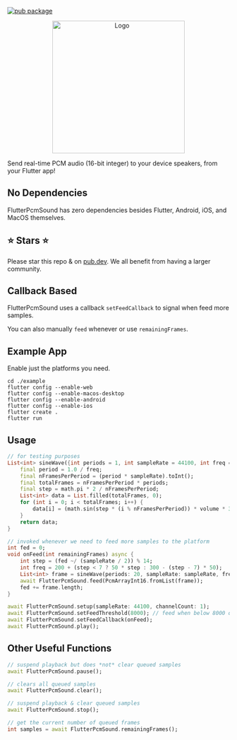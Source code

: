 [![pub package](https://img.shields.io/pub/v/flutter_pcm_sound.svg)](https://pub.dartlang.org/packages/flutter_pcm_sound)

<p align="center">
    <img alt="Logo" src="https://github.com/chipweinberger/flutter_pcm_sound/blob/master/site/logo.png?raw=true" style="height: 300px;" />
</p>

Send real-time PCM audio (16-bit integer) to your device speakers, from your Flutter app!

## No Dependencies

FlutterPcmSound has zero dependencies besides Flutter, Android, iOS, and MacOS themselves.

## ⭐ Stars ⭐

Please star this repo & on [pub.dev](https://pub.dev/packages/flutter_pcm_sound). We all benefit from having a larger community.

## Callback Based

FlutterPcmSound uses a callback `setFeedCallback` to signal when feed more samples.

You can also manually `feed` whenever or use `remainingFrames`.

## Example App

Enable just the platforms you need.

```
cd ./example
flutter config --enable-web                           
flutter config --enable-macos-desktop                                                      
flutter config --enable-android 
flutter config --enable-ios 
flutter create .
flutter run
```

## Usage

```dart
// for testing purposes
List<int> sineWave({int periods = 1, int sampleRate = 44100, int freq = 440, double volume = 0.5}) {
    final period = 1.0 / freq;
    final nFramesPerPeriod = (period * sampleRate).toInt();
    final totalFrames = nFramesPerPeriod * periods;
    final step = math.pi * 2 / nFramesPerPeriod;
    List<int> data = List.filled(totalFrames, 0);
    for (int i = 0; i < totalFrames; i++) {
        data[i] = (math.sin(step * (i % nFramesPerPeriod)) * volume * 32767).toInt();
    }
    return data;
}

// invoked whenever we need to feed more samples to the platform
int fed = 0;
void onFeed(int remainingFrames) async {
    int step = (fed ~/ (sampleRate / 2)) % 14;
    int freq = 200 + (step < 7 ? 50 * step : 300 - (step - 7) * 50);
    List<int> frame = sineWave(periods: 20, sampleRate: sampleRate, freq: freq);
    await FlutterPcmSound.feed(PcmArrayInt16.fromList(frame));
    fed += frame.length;
}

await FlutterPcmSound.setup(sampleRate: 44100, channelCount: 1);
await FlutterPcmSound.setFeedThreshold(8000); // feed when below 8000 queued frames
await FlutterPcmSound.setFeedCallback(onFeed);
await FlutterPcmSound.play();
```

## Other Useful Functions

```dart
// suspend playback but does *not* clear queued samples
await FlutterPcmSound.pause();

// clears all queued samples
await FlutterPcmSound.clear();

// suspend playback & clear queued samples
await FlutterPcmSound.stop();

// get the current number of queued frames
int samples = await FlutterPcmSound.remainingFrames();
```



